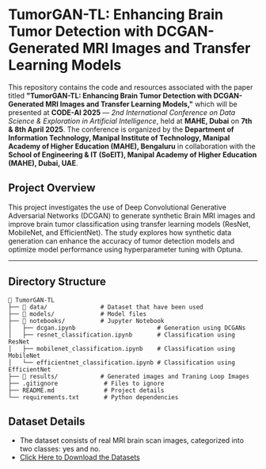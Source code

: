 # TumorGAN-TL: Enhancing Brain Tumor Detection with DCGAN-Generated MRI Images and Transfer Learning Models  

This repository contains the code and resources associated with the paper titled **"TumorGAN-TL: Enhancing Brain Tumor Detection with DCGAN-Generated MRI Images and Transfer Learning Models,"** which will be presented at **CODE-AI 2025** — *2nd International Conference on Data Science & Exploration in Artificial Intelligence*, held at **MAHE, Dubai** on **7th & 8th April 2025**. The conference is organized by the **Department of Information Technology, Manipal Institute of Technology, Manipal Academy of Higher Education (MAHE), Bengaluru** in collaboration with the **School of Engineering & IT (SoEIT), Manipal Academy of Higher Education (MAHE), Dubai, UAE**.  

## Project Overview  
This project investigates the use of Deep Convolutional Generative Adversarial Networks (DCGAN) to generate synthetic Brain MRI images and improve brain tumor classification using transfer learning models (ResNet, MobileNet, and EfficientNet). The study explores how synthetic data generation can enhance the accuracy of tumor detection models and optimize model performance using hyperparameter tuning with Optuna.  

---
## Directory Structure  
```
📂 TumorGAN-TL  
├── 📂 data/               # Dataset that have been used
├── 📂 models/             # Model files 
├── 📂 notebooks/          # Jupyter Notebook 
│   ├── dcgan.ipynb                       # Generation using DCGANs
│   ├── resnet_classification.ipynb       # Classification using ResNet  
│   ├── mobilenet_classification.ipynb    # Classification using MobileNet  
│   └── efficientnet_classification.ipynb # Classification using EfficientNet  
├── 📂 results/            # Generated images and Traning Loop Images
├── .gitignore             # Files to ignore  
├── README.md              # Project details  
└── requirements.txt       # Python dependencies  
```


## Dataset Details
- The dataset consists of real MRI brain scan images, categorized into two classes: yes and no.
- [Click Here to Download the Datasets](<https://www.kaggle.com/datasets/navoneel/brain-mri-images-for-brain-tumor-detection>)  
